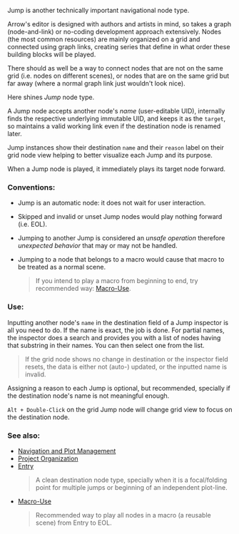 
Jump is another technically important navigational node type.

Arrow's editor is designed with authors and artists in mind,
so takes a graph (node-and-link) or no-coding development approach extensively.
Nodes (the most common resources) are mainly organized on a grid
and connected using graph links, creating series that define in what order these building blocks will be played.

There should as well be a way to connect nodes that are not on the same grid
(i.e. nodes on different scenes), or nodes that are on the same grid but far away
(where a normal graph link just wouldn't look nice).

Here shines *Jump* node type.

A Jump node accepts another node's *name* (user-editable UID),
internally finds the respective underlying immutable UID, and keeps it as the `target`,
so maintains a valid working link even if the destination node is renamed later.

Jump instances show their destination `name` and their `reason` label on their grid node view
helping to better visualize each Jump and its purpose.

When a Jump node is played, it immediately plays its target node forward.

### Conventions:

+ Jump is an automatic node: it does not wait for user interaction.

+ Skipped and invalid or unset Jump nodes would play nothing forward (i.e. EOL).

+ Jumping to another Jump is considered an *unsafe operation*
therefore *unexpected behavior* that may or may not be handled.

+ Jumping to a node that belongs to a macro would cause that macro to be treated as a normal scene.
    > If you intend to play a macro from beginning to end, try recommended way: [Macro-Use].

### Use:

Inputting another node's `name` in the destination field of a Jump inspector is all you need to do.
If the name is exact, the job is done. For partial names, the inspector does a search and provides you
with a list of nodes having that substring in their names. You can then select one from the list.

> If the grid node shows no change in destination or the inspector field resets,
> the data is either not (auto-) updated, or the inputted name is invalid.

Assigning a reason to each Jump is optional, but recommended,
specially if the destination node's name is not meaningful enough.

`Alt + Double-Click` on the grid Jump node
will change grid view to focus on the destination node.

### See also:

+ [Navigation and Plot Management][navigation]
+ [Project Organization][project-organization]
+ [Entry]
    > A clean destination node type, specially when it is a focal/folding point
    > for multiple jumps or beginning of an independent plot-line. 
+ [Macro-Use]
    > Recommended way to play all nodes in a macro (a reusable scene) from Entry to EOL.



<!-- relative -->
[navigation]: ./navigation-and-plot-management
[project-organization]: ./project-organization
[Entry]: ./entry
[Macro-Use]: ./macro-use
